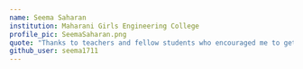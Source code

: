 ```yaml
---
name: Seema Saharan
institution: Maharani Girls Engineering College
profile_pic: SeemaSaharan.png
quote: "Thanks to teachers and fellow students who encouraged me to get here. I'm going to miss you all!" # No longer than 100 characters
github_user: seema1711
---
```

